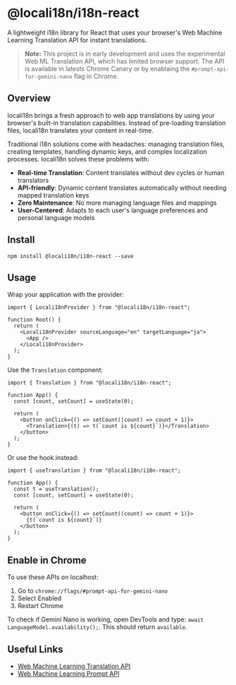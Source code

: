 # @locali18n/i18n-react

A lightweight i18n library for React that uses your browser's Web Machine Learning Translation API for instant translations.

> **Note:** This project is in early development and uses the experimental Web ML Translation API, which has limited browser support. The API is available in latests Chrome Canary or by enablaing the `#prompt-api-for-gemini-nano` flag in Chrome.

## Overview

locali18n brings a fresh approach to web app translations by using your browser's built-in translation capabilities. Instead of pre-loading translation files, locali18n translates your content in real-time.

Traditional i18n solutions come with headaches: managing translation files, creating templates, handling dynamic keys, and complex localization processes. locali18n solves these problems with:

- **Real-time Translation**: Content translates without dev cycles or human translators
- **API-friendly**: Dynamic content translates automatically without needing mapped translation keys
- **Zero Maintenance**: No more managing language files and mappings
- **User-Centered**: Adapts to each user's language preferences and personal language models

## Install

```shell
npm install @locali18n/i18n-react --save
```

## Usage

Wrap your application with the provider:

```tsx
import { Locali18nProvider } from "@locali18n/i18n-react";

function Root() {
  return (
    <Locali18nProvider sourceLanguage="en" targetLanguage="ja">
      <App />
    </Locali18nProvider>
  );
}
```

Use the `Translation` component:

```tsx
import { Translation } from "@locali18n/i18n-react";

function App() {
  const [count, setCount] = useState(0);

  return (
    <button onClick={() => setCount((count) => count + 1)}>
      <Translation>{(t) => t(`count is ${count}`)}</Translation>
    </button>
  );
}
```

Or use the hook instead:

```tsx
import { useTranslation } from "@locali18n/i18n-react";

function App() {
  const t = useTranslation();
  const [count, setCount] = useState(0);

  return (
    <button onClick={() => setCount((count) => count + 1)}>
      {t(`count is ${count}`)}
    </button>
  );
}
```

## Enable in Chrome

To use these APIs on localhost:

1. Go to `chrome://flags/#prompt-api-for-gemini-nano`
2. Select Enabled
3. Restart Chrome

To check if Gemini Nano is working, open DevTools and type: `await LanguageModel.availability();`. This should return `available`.

## Useful Links

- [Web Machine Learning Translation API](https://github.com/webmachinelearning/translation-api)
- [Web Machine Learning Prompt API](https://github.com/webmachinelearning/prompt-api)
